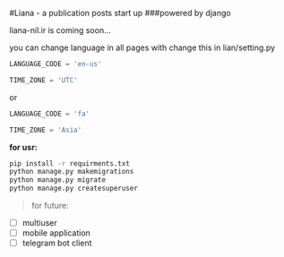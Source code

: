 #Liana - a publication posts start up
###powered by django

liana-nil.ir is coming soon...

you can change language in all pages with change this in lian/setting.py


```python
LANGUAGE_CODE = 'en-us'

TIME_ZONE = 'UTC'
```
or
```python
LANGUAGE_CODE = 'fa'

TIME_ZONE = 'Asia'
```
**for usr:**
```bash
pip install -r requirments.txt
python manage.py makemigrations
python manage.py migrate
python manage.py createsuperuser
```


> for future:
- [ ] multiuser
- [ ] mobile application
- [ ] telegram bot client
